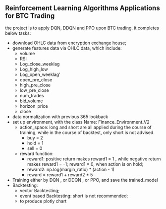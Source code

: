 ## Reinforcement Learning Algorithms Applications for BTC Trading

the project is to apply DQN, DDQN and PPO upon BTC trading. it completes below tasks:
+ download OHLC data from encryption exchange house;
+ generate features data via OHLC data, which include:
    + volume
    + RSI
    + Log_close_weeklag
    + Log_high_low
    + Log_open_weeklag'
    + open_pre_close
    + high_pre_close
    + low_pre_close
    + num_trades
    + bid_volume
    + horizon_price
    + close
+ data normalization with previous 365 lookback
+ set up environment, with the class Name: Finance_Environment_V2
  + action_space: long and short are all applied during the course of training, while in the course of backtest, only short is not advised. 
    + buy = 2
    + hold = 1
    + sell = 0
  + reward function: 
    + reward1: positive return makes reward1 = 1 , while negative return makes reward1 = -1; reward1 = 0, when action is on hold;
    + reward2: np.log(margin_ratio) * (action - 1)
    + reward = reward1 + reward2 * 5
+ Training either by DQN , or DDQN , or PPO, and save the trained_model
+ Backtesting:
  + vector Backtesting;
  + event based Backtesting: short is not recommended;
  + to produce plotly chart 